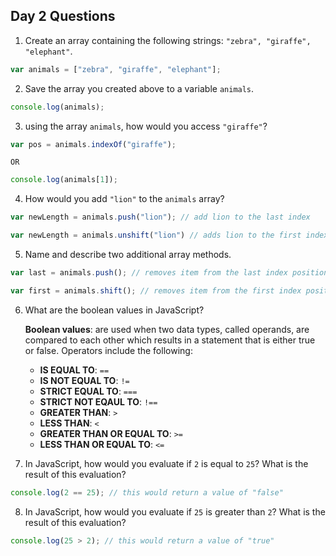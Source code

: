 ## Day 2 Questions

1. Create an array containing the following strings: `"zebra", "giraffe", "elephant"`.
```JavaScript
var animals = ["zebra", "giraffe", "elephant"];
```
2. Save the array you created above to a variable `animals`.
```JavaScript
console.log(animals);
```
3. using the array `animals`, how would you access `"giraffe"`?
```javascript
var pos = animals.indexOf("giraffe");
```
    OR
```JavaScript
console.log(animals[1]);
```

4. How would you add `"lion"` to the `animals` array?
```JavaScript
var newLength = animals.push("lion"); // add lion to the last index
```

```JavaScript
var newLength = animals.unshift("lion") // adds lion to the first index
```

5. Name and describe two additional array methods.
```JavaScript
var last = animals.push(); // removes item from the last index position.
```
```Javascript
var first = animals.shift(); // removes item from the first index position
```

6. What are the boolean values in JavaScript?

   **Boolean values**: are used when two data types, called operands, are compared to each other which results in a statement that is either true or false. Operators include the following:

   * **IS EQUAL TO**: `==`
   * **IS NOT EQUAL TO**: `!=`
   * **STRICT EQUAL TO**: `===`
   * **STRICT NOT EQAUL TO**: `!==`
   * **GREATER THAN**: `>`
   * **LESS THAN**: `<`
   * **GREATER THAN OR EQUAL TO**: `>=`
   * **LESS THAN OR EQUAL TO**: `<=`

7. In JavaScript, how would you evaluate if `2` is equal to `25`? What is the result of this evaluation?
```JavaScript
console.log(2 == 25); // this would return a value of "false"
```
8. In JavaScript, how would you evaluate if `25` is greater than `2`? What is the result of this evaluation?
```JavaScript
console.log(25 > 2); // this would return a value of "true"
```
